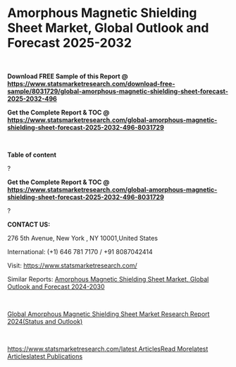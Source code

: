 <h1>Amorphous Magnetic Shielding Sheet Market, Global Outlook and Forecast 2025-2032</h1><br/><p><strong>Download FREE Sample of this Report @ <a href="https://www.statsmarketresearch.com/download-free-sample/8031729/global-amorphous-magnetic-shielding-sheet-forecast-2025-2032-496">https://www.statsmarketresearch.com/download-free-sample/8031729/global-amorphous-magnetic-shielding-sheet-forecast-2025-2032-496</a></strong></p>
 
 
 
 <div><b>Get the Complete Report & TOC @ <a href="https://www.statsmarketresearch.com/global-amorphous-magnetic-shielding-sheet-forecast-2025-2032-496-8031729">https://www.statsmarketresearch.com/global-amorphous-magnetic-shielding-sheet-forecast-2025-2032-496-8031729</a></b></div>
 
 
 
 <p><br />
 
 <b>Table of content</b></p>
 
 
 
 <p>? </p>
 
 
 
 <div><b>Get the Complete Report & TOC @ <a href="https://www.statsmarketresearch.com/global-amorphous-magnetic-shielding-sheet-forecast-2025-2032-496-8031729">https://www.statsmarketresearch.com/global-amorphous-magnetic-shielding-sheet-forecast-2025-2032-496-8031729</a></b></div>
 
 
 
 <p>? </p>
 
 
 
 <p><b>CONTACT US:</b><br />
 
 276 5th Avenue, New York , NY 10001,United States<br />
 
 International: (+1) 646 781 7170 / +91 8087042414<br />
 
 Visit: <a href="https://www.statsmarketresearch.com/">https://www.statsmarketresearch.com/</a><br />
 
 Similar Reports: <a href="https://www.statsmarketresearch.com/global-amorphous-magnetic-shielding-sheet-forecast-2025-2032-496-8031729">Amorphous Magnetic Shielding Sheet Market, Global Outlook and Forecast 2024-2030</a><br />
 
 <br />
 
 <a href="https://www.statsmarketresearch.com/global-amorphous-magnetic-shielding-sheet-forecast-2025-2032-496-8031729">Global Amorphous Magnetic Shielding Sheet Market Research Report 2024(Status and Outlook)</a><br />
 
 <br />
 
 <a href="https://gyeongbokgung.com">https://www.statsmarketresearch.com/</a><a href="https://hallyeomaritime.com">latest Articles</a><a href="https://jingwansa.com">Read More</a><a href="https://nguoiviet.jp/">latest Articles</a><a href="https://www.intelmarketresearch.com/">latest Publications</a></p>